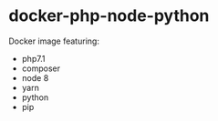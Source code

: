 # docker-php-node-python

Docker image featuring:
- php7.1
- composer
- node 8
- yarn
- python
- pip
